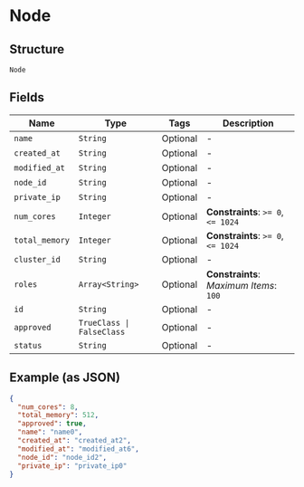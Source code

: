 
# Node

## Structure

`Node`

## Fields

| Name | Type | Tags | Description |
|  --- | --- | --- | --- |
| `name` | `String` | Optional | - |
| `created_at` | `String` | Optional | - |
| `modified_at` | `String` | Optional | - |
| `node_id` | `String` | Optional | - |
| `private_ip` | `String` | Optional | - |
| `num_cores` | `Integer` | Optional | **Constraints**: `>= 0`, `<= 1024` |
| `total_memory` | `Integer` | Optional | **Constraints**: `>= 0`, `<= 1024` |
| `cluster_id` | `String` | Optional | - |
| `roles` | `Array<String>` | Optional | **Constraints**: *Maximum Items*: `100` |
| `id` | `String` | Optional | - |
| `approved` | `TrueClass \| FalseClass` | Optional | - |
| `status` | `String` | Optional | - |

## Example (as JSON)

```json
{
  "num_cores": 8,
  "total_memory": 512,
  "approved": true,
  "name": "name0",
  "created_at": "created_at2",
  "modified_at": "modified_at6",
  "node_id": "node_id2",
  "private_ip": "private_ip0"
}
```

